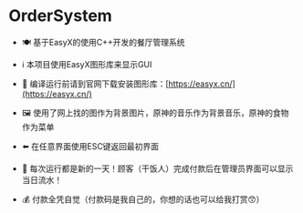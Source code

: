 # OrderSystem
- 🍽️ 基于EasyX的使用C++开发的餐厅管理系统

- ℹ️ 本项目使用EasyX图形库来显示GUI
- 🔧 编译运行前请到官网下载安装图形库：[https://easyx.cn/](https://easyx.cn/)
- 🖼️ 使用了网上找的图作为背景图片，原神的音乐作为背景音乐，原神的食物作为菜单
- ⬅️ 在任意界面使用ESC键返回最初界面
- 📅 每次运行都是新的一天！顾客（干饭人）完成付款后在管理员界面可以显示当日流水！
- 💰 付款全凭自觉（付款码是我自己的，你想的话也可以给我打赏😙）
